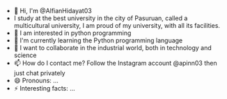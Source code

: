 - 👋 Hi, I'm @AlfianHidayat03
- I study at the best university in the city of Pasuruan, called a multicultural university, I am proud of my university, with all its facilities.
- 👀 I am interested in python programming
- 🌱 I'm currently learning the Python programming language
- 💞️ I want to collaborate in the industrial world, both in technology and science
- 📫 How do I contact me? Follow the Instagram account @apinn03 then just chat privately
- 😄 Pronouns: ...
- ⚡ Interesting facts: ...

<!---
AlfianHidayat03/AlfianHidayat03 is a ✨ special ✨ repository because its `README.md` (this file) appears on your GitHub profile.
You can click the Preview link to take a look at your changes.
--->
